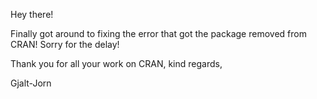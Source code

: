 Hey there!

Finally got around to fixing the error that got the package removed from CRAN! Sorry for the delay!

Thank you for all your work on CRAN, kind regards,

Gjalt-Jorn
